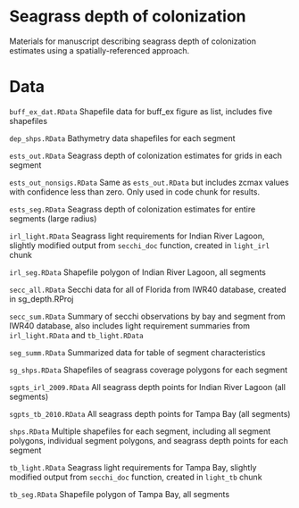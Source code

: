 # Seagrass depth of colonization

Materials for manuscript describing seagrass depth of colonization estimates using a spatially-referenced approach.

# Data

`buff_ex_dat.RData` Shapefile data for buff_ex figure as list, includes five shapefiles

`dep_shps.RData` Bathymetry data shapefiles for each segment

`ests_out.RData` Seagrass depth of colonization estimates for grids in each segment

`ests_out_nonsigs.RData` Same as `ests_out.RData` but includes zcmax values with confidence less than zero.  Only used in code chunk for results. 

`ests_seg.RData` Seagrass depth of colonization estimates for entire segments (large radius)

`irl_light.RData` Seagrass light requirements for Indian River Lagoon, slightly modified output from `secchi_doc` function, created in `light_irl` chunk

`irl_seg.RData` Shapefile polygon of Indian River Lagoon, all segments

`secc_all.RData` Secchi data for all of Florida from IWR40 database, created in sg_depth.RProj

`secc_sum.RData` Summary of secchi observations by bay and segment from IWR40 database, also includes light requirement summaries from `irl_light.RData` and `tb_light.RData`

`seg_summ.RData` Summarized data for table of segment characteristics

`sg_shps.RData` Shapefiles of seagrass coverage polygons for each segment

`sgpts_irl_2009.RData` All seagrass depth points for Indian River Lagoon (all segments)

`sgpts_tb_2010.RData` All seagrass depth points for Tampa Bay (all segments)

`shps.RData` Multiple shapefiles for each segment, including all segment polygons, individual segment polygons, and seagrass depth points for each segment

`tb_light.RData` Seagrass light requirements for Tampa Bay, slightly modified output from `secchi_doc` function, created in `light_tb` chunk

`tb_seg.RData` Shapefile polygon of Tampa Bay, all segments
